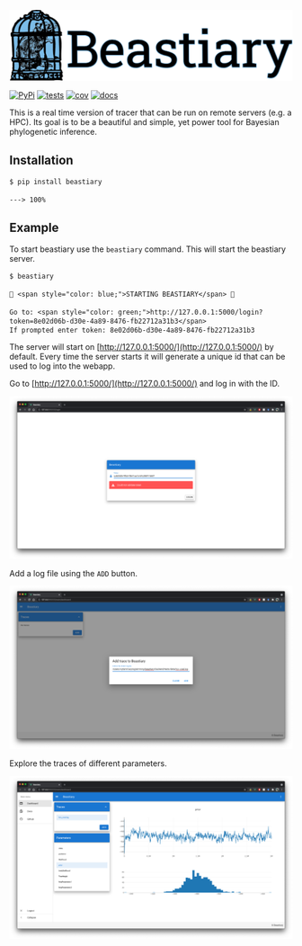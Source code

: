 ![beastiary logo](images/logo.png)


[![PyPi](https://img.shields.io/pypi/v/beastiary.svg)](https://pypi.org/project/beastiary/)
[![tests](https://github.com/Wytamma/beastiary/actions/workflows/test.yml/badge.svg)](https://github.com/Wytamma/beastiary/actions/workflows/test.yml)
[![cov](https://codecov.io/gh/Wytamma/beastiary/branch/master/graph/badge.svg)](https://codecov.io/gh/Wytamma/beastiary)
[![docs](https://github.com/Wytamma/beastiary/actions/workflows/docs.yml/badge.svg)](https://beastiary.wytamma.com/)

This is a real time version of tracer that can be run on remote servers (e.g. a HPC). Its goal is to be a beautiful and simple, yet power tool for Bayesian phylogenetic inference.

## Installation

<div class="termy">

```console
$ pip install beastiary

---> 100%
```

</div>

## Example
To start beastiary use the `beastiary` command. This will start the beastiary server. 

<div class="termy">

```console
$ beastiary

🐁 <span style="color: blue;">STARTING BEASTIARY</span> 🐁

Go to: <span style="color: green;">http://127.0.0.1:5000/login?token=8e02d06b-d30e-4a89-8476-fb22712a31b3</span>
If prompted enter token: 8e02d06b-d30e-4a89-8476-fb22712a31b3
```

</div>

The server will start on [http://127.0.0.1:5000/](http://127.0.0.1:5000/) by default. Every time the server starts it will generate a unique id that can be used to log into the webapp. 

Go to [http://127.0.0.1:5000/](http://127.0.0.1:5000/) and log in with the ID. 

![](images/login_screen_shot.png)

Add a log file using the `ADD` button. 

![](images/add_screen_shot.png)

Explore the traces of different parameters. 

![](images/screen_shot.png)
